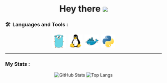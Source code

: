<p align="center"><img src="https://komarev.com/ghpvc/?username=Ivan-Yagilev&style=flat-square&color=blue" alt="" width="150"></p>
<h1 align="center">Hey there <img src="https://media.giphy.com/media/hvRJCLFzcasrR4ia7z/giphy.gif" width="40"></h1>

### 🛠 &nbsp;Languages and Tools :

<p align="center">
  <img src="https://github.com/devicons/devicon/blob/master/icons/go/go-original.svg" title="Go" alt="Go" width="45" height="45"/>&nbsp;
  <img src="https://github.com/devicons/devicon/blob/master/icons/linux/linux-original.svg" title="Linux" alt="Linux" width="45" height="45"/>&nbsp;
  <img src="https://github.com/devicons/devicon/blob/master/icons/docker/docker-original.svg" title="Docker" alt="Docker" width="45" height="45"/>&nbsp;
  <img src="https://github.com/devicons/devicon/blob/master/icons/python/python-original.svg" title="Python" **alt="Python" width="45" height="45"/>
</p>

---

### My Stats :

<p align="center">
  <img src="https://github-readme-stats.vercel.app/api?username=Ivan-Yagilev&show_icons=true&theme=nord" alt="GitHub Stats" width="442" height="200"/>
  <img src="https://github-readme-stats.vercel.app/api/top-langs/?username=Ivan-Yagilev&exclude_repo=Optimization_methods_labs&layout=donut&theme=nord&langs_count=3" alt="Top Langs" width="300" height="200"/>
</p>
